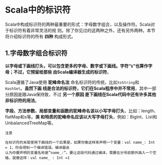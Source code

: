 Scala中的标识符
================================================================================
Scala中构成标识符的两种最重要的形式：字母数字组合，以及操作符。Scala对于标识符有着非常灵活的规
则。除了你见过的这两种之外，还有另外两种。本节将介绍标识符的所有 **四种** 构成形式。

## 1.字母数字组合标识符
**以字母或下画线打头，可以包含更多的字母、数字或下画线。字符“`$`”也算作字母；不过，它预留给那些
由Scala编译器生成的标识符**。

Scala遵循了Java使用 **驼峰命名法** 命名标识符的传统，比如`toString`和`HashSet`。**虽然下画
线是合法的标识符，它们在Scala程序中并不常用**，其中一部分原因是跟Java保持致，不过 **另一个原因
是下画线在Scala代码中还有许多其他非标识符的用法**。

**字段、方法参数、局部变量和函数的驼峰命名该以小写字母打头**，比如：length、flatMap和s等。**类
和特质的驼峰命名应该以大写字母打头**，例如：BigInt、List和UnbalancedTreeMap等。
```
注意

在标识符的末尾使用下画线的一个后果是，如果你像这样来声明一个变量：val name_: Int = 1，你会得到一个编译错误。编译器会
认为你要声明的变量名称是”name_:“。要让这段代码通过编译，需要在分号前额外插入一个空格，就像这样：val name_ : Int =1
```

